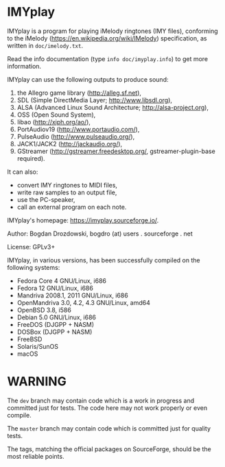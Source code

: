 # IMYplay #

IMYplay is a program for playing iMelody ringtones (IMY files),
conforming to the iMelody (<https://en.wikipedia.org/wiki/IMelody>)
specification, as written in `doc/imelody.txt`.

Read the info documentation (type `info doc/imyplay.info`) to get more information.

IMYplay can use the following outputs to produce sound:

1.   the Allegro game library (<http://alleg.sf.net>),
2.   SDL (Simple DirectMedia Layer; <http://www.libsdl.org>),
3.   ALSA (Advanced Linux Sound Architecture; <http://alsa-project.org>),
4.   OSS (Open Sound System),
5.   libao (<http://xiph.org/ao/>),
6.   PortAudiov19 (<http://www.portaudio.com/>),
7.   PulseAudio (<http://www.pulseaudio.org/>),
8.   JACK1/JACK2 (<http://jackaudio.org/>),
9.   GStreamer (<http://gstreamer.freedesktop.org/>, gstreamer-plugin-base required).

It can also:
-   convert IMY ringtones to MIDI files,
-   write raw samples to an output file,
-   use the PC-speaker,
-   call an external program on each note.

IMYplay's homepage: <https://imyplay.sourceforge.io/>.

Author: Bogdan Drozdowski, bogdro (at) users . sourceforge . net

License: GPLv3+

IMYplay, in various versions, has been successfully compiled on the following systems:

-   Fedora Core 4 GNU/Linux, i686
-   Fedora 12 GNU/Linux, i686
-   Mandriva 2008.1, 2011 GNU/Linux, i686
-   OpenMandriva 3.0, 4.2, 4.3 GNU/Linux, amd64
-   OpenBSD 3.8, i586
-   Debian 5.0 GNU/Linux, i686
-   FreeDOS (DJGPP + NASM)
-   DOSBox (DJGPP + NASM)
-   FreeBSD
-   Solaris/SunOS
-   macOS

# WARNING #


The `dev` branch may contain code which is a work in progress and committed just for tests. The code here may not work properly or even compile.

The `master` branch may contain code which is committed just for quality tests.

The tags, matching the official packages on SourceForge, should be the most reliable points.
